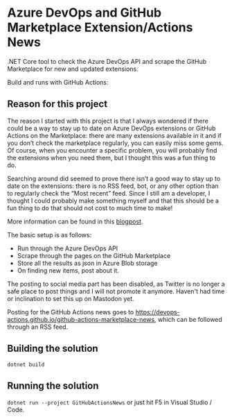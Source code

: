 # Azure DevOps and GitHub Marketplace Extension/Actions News

.NET Core tool to check the Azure DevOps API and scrape the GitHub Marketplace for new and updated extensions.

Build and runs with GitHub Actions:

## Reason for this project
The reason I started with this project is that I always wondered if there could be a way to stay up to date on Azure DevOps extensions or GitHub Actions on the Marketplace: there are many extensions available in it and if you don’t check the marketplace regularly, you can easily miss some gems. Of course, when you encounter a specific problem, you will probably find the extensions when you need them, but I thought this was a fun thing to do.

Searching around did seemed to prove there isn’t a good way to stay up to date on the extensions: there is no RSS feed, bot, or any other option than to regularly check the “Most recent” feed. Since I still am a developer, I thought I could probably make something myself and that this should be a fun thing to do that should not cost to much time to make!

More information can be found in this [blogpost](https://rajbos.github.io/blog/2019/08/16/AzDoMarketplaceNews).

The basic setup is as follows:
- Run through the Azure DevOps API
- Scrape through the pages on the GitHub Marketplace
- Store all the results as json in Azure Blob storage
- On finding new items, post about it.

The posting to social media part has been disabled, as Twitter is no longer a safe place to post things and I will not promote it anymore. Haven't had time or inclination to set this up on Mastodon yet. 

Posting for the GitHub Actions news goes to https://devops-actions.github.io/github-actions-marketplace-news, which can be followed through an RSS feed.

## Building the solution
`dotnet build`

## Running the solution
`dotnet run --project GitHubActionsNews` or just hit F5 in Visual Studio / Code.